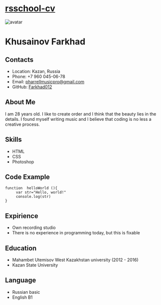 # [rsschool-cv](https://farkhad012.github.io/rsschool-cv/cv)
![avatar](https://psv4.userapi.com/c237031/u161981578/docs/d4/a2244e68605f/avatar_cut-photo_ru.jpg?extra=VV6F_udIja5J5Soy_-yVvLJcxyQSJAS20qjMXKuA0Cd3lJQTNNgWYN7_EFE1JECH-51tUT6wHmVsAgmj8qpK0Lfw4DJXfsh8-d2t9Met7ySJnAvHamOOfb9V92mXNNDfvQywJNVclkittT8YmiYeEJ-bsnU)

# Khusainov Farkhad

## Contacts
* Location: Kazan, Russia
* Phone: +7 960 045-06-78
* Email: [pharrellmusicpro@gmail.com](https://mail.google.com/mail/u/2/#inbox?compose=CllgCJqVNpgXQrDgsRBQzJqrWWDNrNBhMrxxLXCBMwJQVckdlCsZmkZNZxDpBqndQnkZkGqkvkg)
* GitHub: [Farkhad012](https://github.com/Farkhad01)

## About Me
I am 28 years old. I like to create order and I think that the beauty lies in the details. I found myself writing music and I believe that coding is no less a creative process.

## Skills
* HTML
* CSS
* Photoshop

## Code Example
```
function  helloWorld (){
     var str="Hello, world!"
     console.log(str)
}
```

## Expirience
* Own recording studio
* There is no experience in programming today, but this is fixable

## Education
* Mahambet Utemisov West Kazakhstan university (2012 - 2016)
* Kazan State University

## Language
* Russian basic
* English B1
